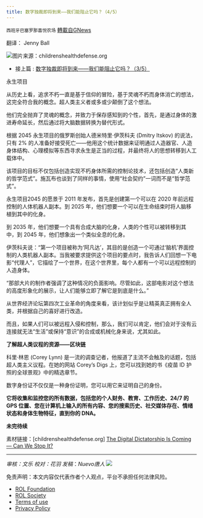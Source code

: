 ```yaml
---
title: 数字独裁即将到来——我们能阻止它吗？（4/5）
---
```

`西班牙巴塞罗那喜悦农场` [轉載自GNews](https://gnews.org/zh-hans/2182034/)

翻译： Jenny Ball

![](https://assets.gnews.org/wp-content/uploads/2022/03/image-1925.png)图片来源：childrenshealthdefense.org

- 接上篇 : [数字独裁即将到来——我们能阻止它吗？（3/5）](https://gnews.org/zh-hans/2181800/)


永生项目

从历史上看，追求不朽一直是基于信仰的冒险，基于灵魂不朽而身体消亡的想法，这完全符合我的概念。超人类主义者或多或少颠倒了这个想法。

他们完全抛弃了灵魂的概念，并致力于保存感知到的个性，首先，是通过身体的激进寿命延长，然后通过将大脑数据转换为替代形式。

根据 2045 永生项目的俄罗斯创始人德米特里·伊茨科夫 (Dmitry Itskov) 的说法，只有 2% 的人准备好接受死亡——他用这个统计数据来证明通过人造器官、人造身体结构、心理模拟等东西寻求永生是正当的过程，并最终将人的思想转移到人工载体中。

该项目的目标不仅包括创造实现不朽身体所需的控制论技术，还包括创造“人类新的哲学范式”。施瓦布也谈到了同样的事情，使用“社会契约”一词而不是“哲学范式”。

永生项目2045 的愿景于 2011 年发布，首先是创建第一个可以在 2020 年前远程控制的人体机器人副本。到 2025 年，他们想要一个可以在生命结束时将人脑移植到其中的化身。

到 2035 年，他们想要一个具有合成大脑的化身，人类的个性可以被转移到其中，到 2045 年，他们想象出一个类似全息的化身。

伊茨科夫说：“第一个项目被称为‘阿凡达’，其目的是创造一个可通过‘脑机’界面控制的人类机器人副本。当我被要求提供这个项目的要点时，我告诉人们回想一下电影“代理人”，它描绘了一个世界，在这个世界里，每个人都有一个可以远程控制的人造身体。

“那部大片的制作者强调了这种情况的负面影响。尽管如此，这部电影对这个想法的高度形象化的展示，让人们能够立即了解它是到底是什么。”

从世界经济论坛第四次工业革命的角度来看，该计划似乎是让精英真正拥有全人类，并根据自己的喜好进行改造。

而且，如果人们可以被远程入侵和控制，那么，我们可以肯定，他们会对于没有云连接就无法“生活”或保持“意识”的合成或机械化身来说，尤其如此。

**了解超人类议程的资源——区块链**

科里·林恩 (Corey Lynn) 是一流的调查记者，他报道了主流不会触及的话题，包括超人类主义议程。在她的网站 Corey’s Digs 上，您可以找到她的书《疫苗 ID 护照的全球景观》中的精选章节。

数字身份证不仅仅是一种身份证明，您可以用它来证明自己的身份。

**它将收集和监控您的所有数据，包括您的个人财务、教育、工作历史、24/7 的 GPS 位置、您在计算机上输入的所有内容、您的搜索历史、社交媒体存在、情绪状态和身体生物特征，直到你的 DNA。**

**未完待续**

素材链接：[childrenshealthdefense.org] [The Digital Dictatorship Is Coming — Can We Stop It?](https://childrenshealthdefense.org/defender/digital-dictatorship-world-economic-forum/?utm_source=salsa&amp;eType=EmailBlastContent&amp;eId=8f9af747-e6ec-44c1-9a44-83ef5cd6ee1a)

* * *

*审核：文乐
校对：花羽
发稿*：*Nuevo唐人*
![](https://assets.gnews.org/wp-content/uploads/2022/03/GNEWS_CH.-1-3-1.jpeg)






 

免责声明：本文内容仅代表作者个人观点，平台不承担任何法律风险。

- [ROL Foundation](https://rolfoundation.org/)
- [ROL Society](https://rolsociety.org/)
- [Terms of use](https://gnews.org/terms-of-use-3/)
- [Privacy Policy](https://gnews.org/privacy-policy/)
